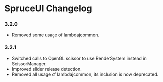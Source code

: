 # SpruceUI Changelog

### 3.2.0

 - Removed some usage of lambdajcommon.

### 3.2.1

 - Switched calls to OpenGL scissor to use RenderSystem instead in ScissorManager.
 - Improved slider release detection.
 - Removed all usage of lambdajcommon, its inclusion is now deprecated.
